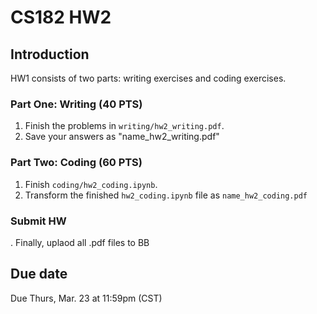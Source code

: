 # CS182 HW2

## Introduction

HW1 consists of two parts: writing exercises and coding exercises.

### Part One: Writing (40 PTS)

1. Finish the problems in `writing/hw2_writing.pdf`.
2. Save your answers as "name_hw2_writing.pdf"

### Part Two: Coding (60 PTS)

1. Finish `coding/hw2_coding.ipynb`. 
2. Transform the finished `hw2_coding.ipynb` file as `name_hw2_coding.pdf`

### Submit HW
. Finally, uplaod all .pdf files to BB

## Due date
 
Due Thurs, Mar. 23 at 11:59pm (CST)
